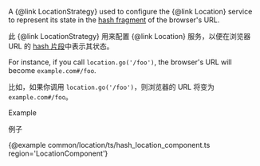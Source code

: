 A {&commat;link LocationStrategy} used to configure the {&commat;link Location} service to
represent its state in the
[hash fragment](https://en.wikipedia.org/wiki/Uniform_Resource_Locator#Syntax)
of the browser's URL.

此 {&commat;link LocationStrategy} 用来配置 {&commat;link Location} 服务，以便在浏览器 URL 的 [hash
片段](https://en.wikipedia.org/wiki/Uniform_Resource_Locator#Syntax)中表示其状态。

For instance, if you call `location.go('/foo')`, the browser's URL will become
`example.com#/foo`.

比如，如果你调用 `location.go('/foo')`，则浏览器的 URL 将变为 `example.com#/foo`。

Example

例子

{&commat;example common/location/ts/hash_location_component.ts region='LocationComponent'}